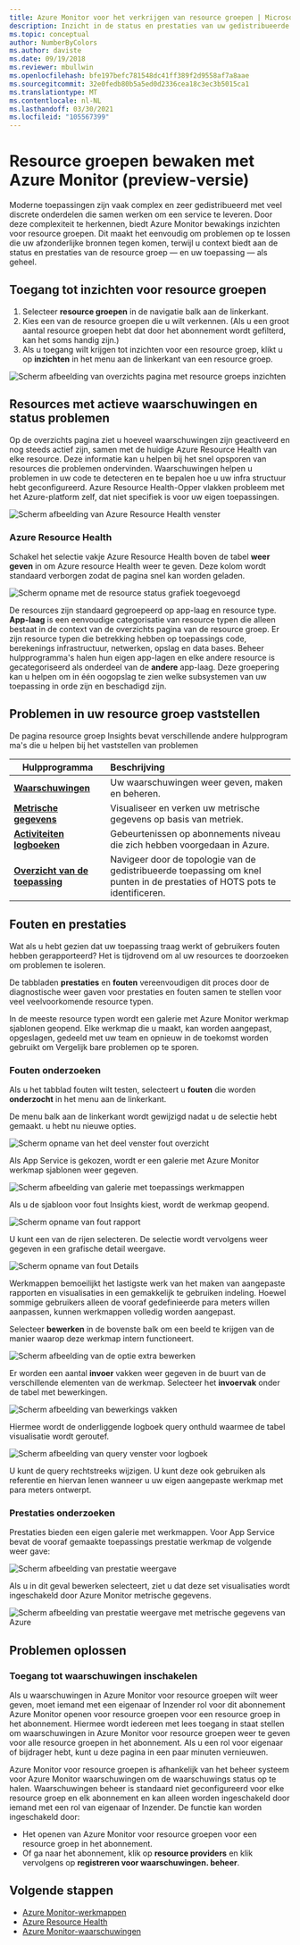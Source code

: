 ```yaml
---
title: Azure Monitor voor het verkrijgen van resource groepen | Microsoft Docs
description: Inzicht in de status en prestaties van uw gedistribueerde toepassingen en services op het niveau van de resource groep met Azure Monitor
ms.topic: conceptual
author: NumberByColors
ms.author: daviste
ms.date: 09/19/2018
ms.reviewer: mbullwin
ms.openlocfilehash: bfe197befc781548dc41ff389f2d9558af7a8aae
ms.sourcegitcommit: 32e0fedb80b5a5ed0d2336cea18c3ec3b5015ca1
ms.translationtype: MT
ms.contentlocale: nl-NL
ms.lasthandoff: 03/30/2021
ms.locfileid: "105567399"
---
```

# <a name="monitor-resource-groups-with-azure-monitor-preview"></a>Resource groepen bewaken met Azure Monitor (preview-versie)

Moderne toepassingen zijn vaak complex en zeer gedistribueerd met veel discrete onderdelen die samen werken om een service te leveren. Door deze complexiteit te herkennen, biedt Azure Monitor bewakings inzichten voor resource groepen. Dit maakt het eenvoudig om problemen op te lossen die uw afzonderlijke bronnen tegen komen, terwijl u context biedt aan de status en prestaties van de resource groep &mdash; en uw toepassing &mdash; als geheel.

## <a name="access-insights-for-resource-groups"></a>Toegang tot inzichten voor resource groepen

1. Selecteer **resource groepen**  in de navigatie balk aan de linkerkant.
2. Kies een van de resource groepen die u wilt verkennen. (Als u een groot aantal resource groepen hebt dat door het abonnement wordt gefilterd, kan het soms handig zijn.)
3. Als u toegang wilt krijgen tot inzichten voor een resource groep, klikt u op **inzichten** in het menu aan de linkerkant van een resource groep.

![Scherm afbeelding van overzichts pagina met resource groeps inzichten](./media/resource-group-insights/0001-overview.png)

## <a name="resources-with-active-alerts-and-health-issues"></a>Resources met actieve waarschuwingen en status problemen

Op de overzichts pagina ziet u hoeveel waarschuwingen zijn geactiveerd en nog steeds actief zijn, samen met de huidige Azure Resource Health van elke resource. Deze informatie kan u helpen bij het snel opsporen van resources die problemen ondervinden. Waarschuwingen helpen u problemen in uw code te detecteren en te bepalen hoe u uw infra structuur hebt geconfigureerd. Azure Resource Health-Opper vlakken probleem met het Azure-platform zelf, dat niet specifiek is voor uw eigen toepassingen.

![Scherm afbeelding van Azure Resource Health venster](./media/resource-group-insights/0002-overview.png)

### <a name="azure-resource-health"></a>Azure Resource Health

Schakel het selectie vakje Azure Resource Health boven de tabel **weer geven** in om Azure resource Health weer te geven. Deze kolom wordt standaard verborgen zodat de pagina snel kan worden geladen.

![Scherm opname met de resource status grafiek toegevoegd](./media/resource-group-insights/0003-overview.png)

De resources zijn standaard gegroepeerd op app-laag en resource type. **App-laag** is een eenvoudige categorisatie van resource typen die alleen bestaat in de context van de overzichts pagina van de resource groep. Er zijn resource typen die betrekking hebben op toepassings code, berekenings infrastructuur, netwerken, opslag en data bases. Beheer hulpprogramma's halen hun eigen app-lagen en elke andere resource is gecategoriseerd als onderdeel van de **andere** app-laag. Deze groepering kan u helpen om in één oogopslag te zien welke subsystemen van uw toepassing in orde zijn en beschadigd zijn.

## <a name="diagnose-issues-in-your-resource-group"></a>Problemen in uw resource groep vaststellen

De pagina resource groep Insights bevat verschillende andere hulpprogram ma's die u helpen bij het vaststellen van problemen

   | Hulpprogramma | Beschrijving |
   | ---------------- |:-----|
   | [**Waarschuwingen**](../alerts/alerts-overview.md)      |  Uw waarschuwingen weer geven, maken en beheren. |
   | [**Metrische gegevens**](../data-platform.md) | Visualiseer en verken uw metrische gegevens op basis van metriek.    |
   | [**Activiteiten logboeken**](../essentials/platform-logs-overview.md) | Gebeurtenissen op abonnements niveau die zich hebben voorgedaan in Azure.  |
   | [**Overzicht van de toepassing**](../app/app-map.md) | Navigeer door de topologie van de gedistribueerde toepassing om knel punten in de prestaties of HOTS pots te identificeren. |

## <a name="failures-and-performance"></a>Fouten en prestaties

Wat als u hebt gezien dat uw toepassing traag werkt of gebruikers fouten hebben gerapporteerd? Het is tijdrovend om al uw resources te doorzoeken om problemen te isoleren.

De tabbladen **prestaties** en **fouten** vereenvoudigen dit proces door de diagnostische weer gaven voor prestaties en fouten samen te stellen voor veel veelvoorkomende resource typen.

In de meeste resource typen wordt een galerie met Azure Monitor werkmap sjablonen geopend. Elke werkmap die u maakt, kan worden aangepast, opgeslagen, gedeeld met uw team en opnieuw in de toekomst worden gebruikt om Vergelijk bare problemen op te sporen.

### <a name="investigate-failures"></a>Fouten onderzoeken

Als u het tabblad fouten wilt testen, selecteert u **fouten** die worden **onderzocht** in het menu aan de linkerkant.

De menu balk aan de linkerkant wordt gewijzigd nadat u de selectie hebt gemaakt. u hebt nu nieuwe opties.

![Scherm opname van het deel venster fout overzicht](./media/resource-group-insights/00004-failures.png)

Als App Service is gekozen, wordt er een galerie met Azure Monitor werkmap sjablonen weer gegeven.

![Scherm afbeelding van galerie met toepassings werkmappen](./media/resource-group-insights/0005-failure-insights-workbook.png)

Als u de sjabloon voor fout Insights kiest, wordt de werkmap geopend.

![Scherm opname van fout rapport](./media/resource-group-insights/0006-failure-visual.png)

U kunt een van de rijen selecteren. De selectie wordt vervolgens weer gegeven in een grafische detail weergave.

![Scherm opname van fout Details](./media/resource-group-insights/0007-failure-details.png)

Werkmappen bemoeilijkt het lastigste werk van het maken van aangepaste rapporten en visualisaties in een gemakkelijk te gebruiken indeling. Hoewel sommige gebruikers alleen de vooraf gedefinieerde para meters willen aanpassen, kunnen werkmappen volledig worden aangepast.

Selecteer **bewerken** in de bovenste balk om een beeld te krijgen van de manier waarop deze werkmap intern functioneert.

![Scherm afbeelding van de optie extra bewerken](./media/resource-group-insights/0008-failure-edit.png)

Er worden een aantal **invoer** vakken weer gegeven in de buurt van de verschillende elementen van de werkmap. Selecteer het **invoervak** onder de tabel met bewerkingen.

![Scherm afbeelding van bewerkings vakken](./media/resource-group-insights/0009-failure-edit-graph.png)

Hiermee wordt de onderliggende logboek query onthuld waarmee de tabel visualisatie wordt geroutef.

 ![Scherm afbeelding van query venster voor logboek](./media/resource-group-insights/0010-failure-edit-query.png)

U kunt de query rechtstreeks wijzigen. U kunt deze ook gebruiken als referentie en hiervan lenen wanneer u uw eigen aangepaste werkmap met para meters ontwerpt.

### <a name="investigate-performance"></a>Prestaties onderzoeken

Prestaties bieden een eigen galerie met werkmappen. Voor App Service bevat de vooraf gemaakte toepassings prestatie werkmap de volgende weer gave:

 ![Scherm afbeelding van prestatie weergave](./media/resource-group-insights/0011-performance.png)

Als u in dit geval bewerken selecteert, ziet u dat deze set visualisaties wordt ingeschakeld door Azure Monitor metrische gegevens.

 ![Scherm afbeelding van prestatie weergave met metrische gegevens van Azure](./media/resource-group-insights/0012-performance-metrics.png)

## <a name="troubleshooting"></a>Problemen oplossen

### <a name="enabling-access-to-alerts"></a>Toegang tot waarschuwingen inschakelen

Als u waarschuwingen in Azure Monitor voor resource groepen wilt weer geven, moet iemand met een eigenaar of Inzender rol voor dit abonnement Azure Monitor openen voor resource groepen voor een resource groep in het abonnement. Hiermee wordt iedereen met lees toegang in staat stellen om waarschuwingen in Azure Monitor voor resource groepen weer te geven voor alle resource groepen in het abonnement. Als u een rol voor eigenaar of bijdrager hebt, kunt u deze pagina in een paar minuten vernieuwen.

Azure Monitor voor resource groepen is afhankelijk van het beheer systeem voor Azure Monitor waarschuwingen om de waarschuwings status op te halen. Waarschuwingen beheer is standaard niet geconfigureerd voor elke resource groep en elk abonnement en kan alleen worden ingeschakeld door iemand met een rol van eigenaar of Inzender. De functie kan worden ingeschakeld door:
* Het openen van Azure Monitor voor resource groepen voor een resource groep in het abonnement.
* Of ga naar het abonnement, klik op **resource providers** en klik vervolgens op **registreren voor waarschuwingen. beheer**.

## <a name="next-steps"></a>Volgende stappen

- [Azure Monitor-werkmappen](../visualize/workbooks-overview.md)
- [Azure Resource Health](../../service-health/resource-health-overview.md)
- [Azure Monitor-waarschuwingen](../alerts/alerts-overview.md)
